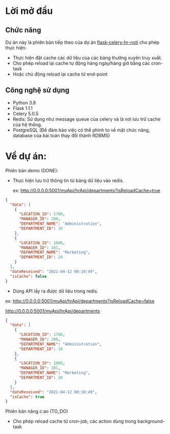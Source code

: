 # Lời mở đầu

## Chức năng 
Dự án này là phiên bản tiếp theo của dự án [flask-celery-hr-noti](https://github.com/quangvinh1986/flask-celery-hr-noti) cho phép thực hiện:
- Thực hiện đặt cache các dữ liệu của các bảng thường xuyên truy xuất.
- Cho phép reload lại cache tự động hàng ngày/hàng giờ bằng các cron-task
- Hoặc chủ động reload lại cache từ end-point



## Công nghệ sử dụng

- Python 3.8
- Flask 1.1.1
- Celery 5.0.5
- Redis: Sử dụng như message queue của celery và là nơi lưu trữ cache của hệ thống.
- PostgreSQL (Để đảm bảo việc có thể phình to về mặt chức năng, database của bài toán thay đổi thành RDBMS)

# Về dự án:
Phiên bản demo (DONE): 
- Thực hiện lưu trữ thông tin từ bảng dữ liệu vào redis.
  
  ex: http://0.0.0.0:5001/myApi/hrApi/departments?isReloadCache=true
  
```JSON
{
  "data": [
    {
      "LOCATION_ID": 1700,
      "MANAGER_ID": 200,
      "DEPARTMENT_NAME": "Administration",
      "DEPARTMENT_ID": 10
    },
    {
      "LOCATION_ID": 1800,
      "MANAGER_ID": 201,
      "DEPARTMENT_NAME": "Marketing",
      "DEPARTMENT_ID": 20
    }
  ],
  "dateReceived": "2021-04-12 00:10:49",
  "isCache": false
}      
  ```
  
- Dùng API lấy ra được dữ liệu trong redis.

ex: http://0.0.0.0:5001/myApi/hrApi/departments?isReloadCache=false

http://0.0.0.0:5001/myApi/hrApi/departments

```JSON
{
  "data": [
    {
      "LOCATION_ID": 1700,
      "MANAGER_ID": 200,
      "DEPARTMENT_NAME": "Administration",
      "DEPARTMENT_ID": 10
    },
    {
      "LOCATION_ID": 1800,
      "MANAGER_ID": 201,
      "DEPARTMENT_NAME": "Marketing",
      "DEPARTMENT_ID": 20
    }
  ],
  "dateReceived": "2021-04-12 00:10:49",
  "isCache": true
}      
  ```


Phiên bản nâng c:ao (TO_DO)
- Cho phép reload cache từ cron-job, các action dùng trong background-task

